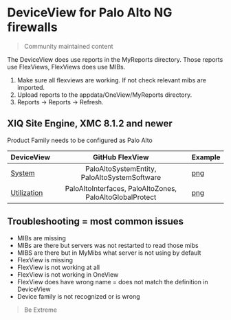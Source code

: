 # DeviceView for Palo Alto NG firewalls
>Community maintained content

The DeviceView does use reports in the MyReports directory. Those reports use FlexViews, FlexViews does use MIBs.

1. Make sure all flexviews are working. If not check relevant mibs are imported.
2. Upload reports to the appdata/OneView/MyReports directory.
3. Reports -> Reports -> Refresh.

## XIQ Site Engine, XMC 8.1.2 and newer

Product Family needs to be configured as Palo Alto

| DeviceView   | GitHub FlexView   | Example   |
| ------------ |:----------:| --------- |
|[System](xml/DeviceViewPaloAltoSystem.xml)|PaloAltoSystemEntity, PaloAltoSystemSoftware|[png](sample/DeviceViewPaloAltoSystem.PNG)|
|[Utilization](xml/DeviceViewPaloAltoUtilization.xml)|PaloAltoInterfaces, PaloAltoZones, PaloAltoGlobalProtect|[png](sample/DeviceViewPaloAltoUtilization.PNG)|


## Troubleshooting = most common issues
* MIBs are missing
* MIBs are there but servers was not restarted to read those mibs
* MIBS are there but in MyMibs what server is not using by default
* FlexView is missing
* FlexView is not working at all
* FlexView is not working in OneView 
* FlexView does have wrong name = does not match the definition in DeviceView
* Device family is not recognized or is wrong

>Be Extreme
